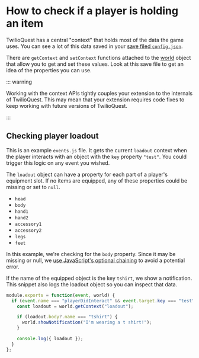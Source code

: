 # How to check if a player is holding an item

TwilioQuest has a central "context" that holds most of the data the game uses. You can see a lot of this data saved in your [save filed `config.json`](https://community.twilio.com/twilioquest/discussion/51/troubleshooting-tips).

There are `getContext` and `setContext` functions attached to the [world](/api/events.html#world-api) object that allow you to get and set these values. Look at this save file to get an idea of the properties you can use.

::: warning

Working with the context APIs tightly couples your extension to the internals of TwilioQuest. This may mean that your extension requires code fixes to keep working with future versions of TwilioQuest.

:::

## Checking player loadout

This is an example `events.js` file. It gets the current `loadout` context when the player interacts with an object with the `key` property `"test"`. You could trigger this logic on any event you wished.

The `loadout` object can have a property for each part of a player's equipment slot. If no items are equipped, any of these properties could be missing or set to `null`.

- `head`
- `body`
- `hand1`
- `hand2`
- `accessory1`
- `accessory2`
- `legs`
- `feet`

In this example, we're checking for the `body` property. Since it may be missing or null, we [use JavaScript's optional chaining](https://developer.mozilla.org/en-US/docs/Web/JavaScript/Reference/Operators/Optional_chaining) to avoid a potential error.

If the name of the equipped object is the key `tshirt`, we show a notification. This snippet also logs the loadout object so you can inspect that data.

```js
module.exports = function(event, world) {
  if (event.name === "playerDidInteract" && event.target.key === "test") {
    const loadout = world.getContext("loadout");

    if (loadout.body?.name === "tshirt") {
      world.showNotification("I'm wearing a t shirt!");
    }

    console.log({ loadout });
  }
};
```
